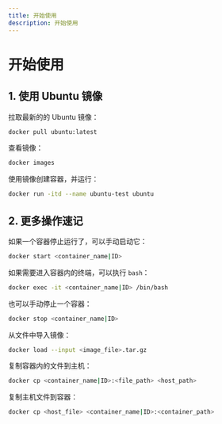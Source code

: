 ```yaml
---
title: 开始使用
description: 开始使用
---
```


# 开始使用

## 1. 使用 Ubuntu 镜像

拉取最新的的 Ubuntu 镜像：

```bash
docker pull ubuntu:latest
```

查看镜像：

```bash
docker images
```

使用镜像创建容器，并运行：

```bash
docker run -itd --name ubuntu-test ubuntu
```

## 2. 更多操作速记

如果一个容器停止运行了，可以手动启动它：

```bash
docker start <container_name|ID>
```

如果需要进入容器内的终端，可以执行 `bash`：

```bash
docker exec -it <container_name|ID> /bin/bash
```

也可以手动停止一个容器：

```bash
docker stop <container_name|ID>
```

从文件中导入镜像：

```bash
docker load --input <image_file>.tar.gz
```

复制容器内的文件到主机：

```bash
docker cp <container_name|ID>:<file_path> <host_path>
```

复制主机文件到容器：

```bash
docker cp <host_file> <container_name|ID>:<container_path>
```
